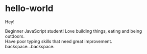 # hello-world

Hey!

Beginner JavaScript student!
Love building things, eating and being outdoors.  
Have poor typing skills that need great improvement. backspace...backspace.
